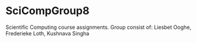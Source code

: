 # SciCompGroup8
Scientific Computing course assignments. Group consist of: Liesbet Ooghe, Frederieke Loth, Kushnava Singha
